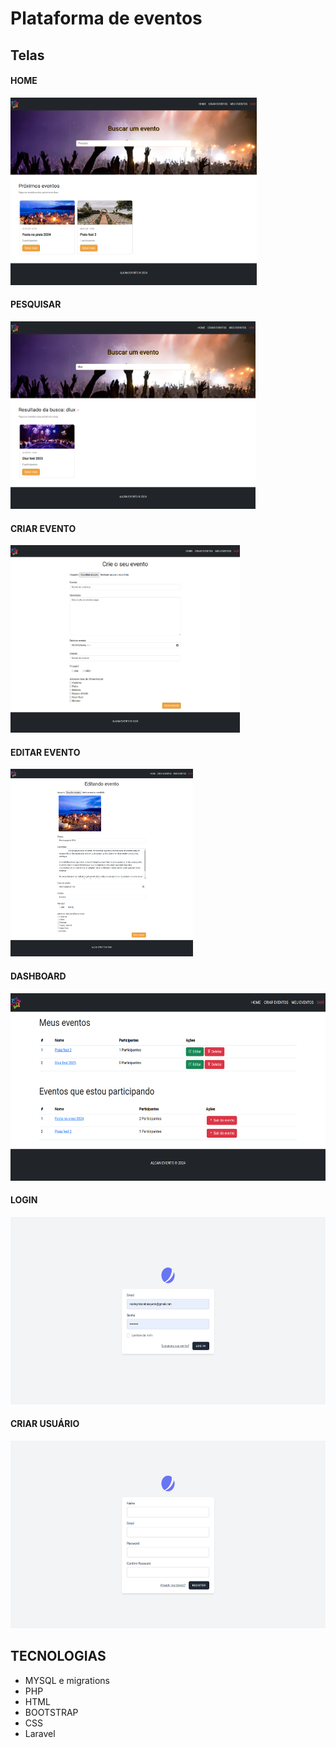 # Plataforma de eventos

## Telas

#### HOME

<img src="./docs/home.png" height="300" /> <br />

#### PESQUISAR

<img src="./docs/search.png" height="300" /> <br />

#### CRIAR EVENTO

<img src="./docs/criar-evento.png" height="300" /> <br />

#### EDITAR EVENTO

<img src="./docs/editar-evento.png" height="300" /> <br />

#### DASHBOARD

<img src="./docs/dashboard.png" height="300" /> <br />

#### LOGIN

<img src="./docs/login.png" height="300" /> <br />

#### CRIAR USUÁRIO

<img src="./docs/register.png" height="300" /> <br />

## TECNOLOGIAS

-   MYSQL e migrations
-   PHP
-   HTML
-   BOOTSTRAP
-   CSS
-   Laravel
